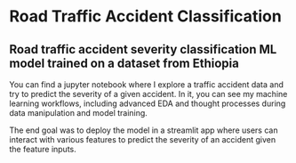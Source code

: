 # Road Traffic Accident Classification
## Road traffic accident severity classification ML model trained on a dataset from Ethiopia

You can find a jupyter notebook where I explore a traffic accident data and try to predict the severity of a given accident. In it, you can see my machine learning workflows, including advanced EDA and thought processes during data manipulation and model training. 

The end goal was to deploy the model in a streamlit app where users can interact with various features to predict the severity of an accident given the feature inputs. 
